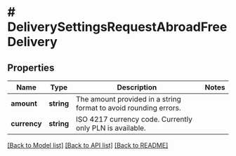 # # DeliverySettingsRequestAbroadFreeDelivery

## Properties

Name | Type | Description | Notes
------------ | ------------- | ------------- | -------------
**amount** | **string** | The amount provided in a string format to avoid rounding errors. |
**currency** | **string** | ISO 4217 currency code. Currently only PLN is available. |

[[Back to Model list]](../../README.md#models) [[Back to API list]](../../README.md#endpoints) [[Back to README]](../../README.md)
